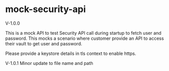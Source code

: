 # mock-security-api

V-1.0.0

This is a mock API to test Security API call during startup to fetch user and password. This mocks a scenario where customer provide an API to access
their vault to get user and password.

Please provide a keystore details in tls context to enable https.

V-1.0.1
Minor update to file name and path
